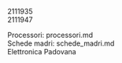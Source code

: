 2111935<br>
2111947<br>

Processori: processori.md<br>
Schede madri: schede_madri.md<br>
Elettronica Padovana